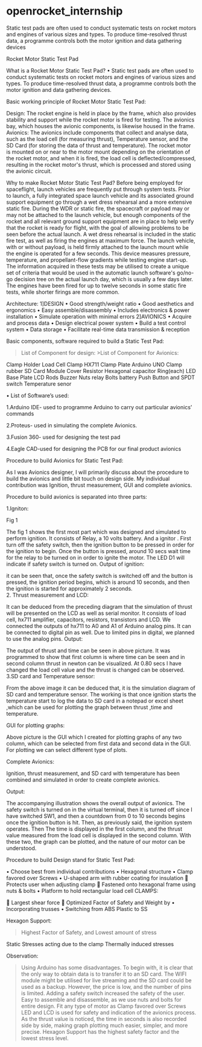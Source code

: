 # openrocket_internship
Static test pads are often used to conduct systematic tests on rocket motors and engines  of various sizes and types. To produce time-resolved thrust data, a programme controls  both the motor ignition and data gathering devices



Rocket Motor Static Test Pad 

What is a Rocket Motor Static Test Pad?
•	Static test pads are often used to conduct systematic tests on rocket motors and engines of various sizes and types. To produce time-resolved thrust data, a programme controls both the motor ignition and data gathering devices.


Basic working principle of Rocket Motor Static Test Pad:

 

Design: 
The rocket engine is held in place by the frame, which also provides stability and support while the rocket motor is fired for testing. The avionics bay, which houses the avionic components, is likewise housed in the frame.
Avionics: 
The avionics include components that collect and analyse data, such as the load cell (for measuring thrust), Temperature sensor, and the SD Card (for storing the data of thrust and temperature).
The rocket motor is mounted on or near to the motor mount depending on the orientation of the rocket motor, and when it is fired, the load cell is deflected/compressed, resulting in the rocket motor's thrust, which is processed and stored using the avionic circuit.

Why to make Rocket Motor Static Test Pad?
Before being employed for spaceflight, launch vehicles are frequently put through system tests. Prior to launch, a fully integrated space launch vehicle and its associated ground support equipment go through a wet dress rehearsal and a more extensive static fire. During the WDR or static fire, the spacecraft or payload may or may not be attached to the launch vehicle, but enough components of the rocket and all relevant ground support equipment are in place to help verify that the rocket is ready for flight, with the goal of allowing problems to be seen before the actual launch. A wet dress rehearsal is included in the static fire test, as well as firing the engines at maximum force. The launch vehicle, with or without payload, is held firmly attached to the launch mount while the engine is operated for a few seconds. This device measures pressure, temperature, and propellant-flow gradients while testing engine start-up. The information acquired in these tests may be utilised to create a unique set of criteria that would be used in the automatic launch software's go/no-go decision tree on the actual launch day, which is usually a few days later. The engines have been fired for up to twelve seconds in some static fire tests, while shorter firings are more common.


Architecture:
1]DESIGN
•	Good strength/weight ratio
•	Good aesthetics and ergonomics
•	Easy assemble/disassembly
•	Includes electronics & power installation
•	Simulate operation with minimal errors
2]AVIONICS
•	Acquire and process data
•	Design electrical power system
•	Build a test control system
•	Data storage
•	Facilitate real-time data transmission & reception



Basic components, software required to build a Static Test Pad:

>List of Component for design:                      >List of Component for Avionics:

Clamp Holder                                                                    Load Cell
Clamp	                            HX711 
Clamp Plate                                                                       Arduino UNO 
      Clamp rubber                                                                    SD Card Module 
Cover	Resistor
Hexagonal	capacitor
Ring(each)	LED
Base Plate	LCD
Rods	Buzzer
Nuts	relay
Bolts	battery
	Push Button and SPDT switch
 	Temperature senor


•	List of Software’s used:

1.Arduino IDE- used to programme Arduino to carry out particular avionics’ commands

2.Proteus- used in simulating the complete Avionics.

3.Fusion 360- used for designing the test pad

4.Eagle CAD-used for designing the PCB for our final product avionics
          
	
Procedure to build Avionics for Static Test Pad:

As I was Avionics designer, I will primarily discuss about the procedure to build the avionics and little bit touch on design side. My individual contribution was Ignition, thrust measurement, GUI and complete avionics.

Procedure to build avionics is separated into three parts:

1.Igniton:
 
Fig 1

The fig 1 shows the first most part which was designed and simulated to perform ignition.
It consists of Relay, a 10 volts battery. And a ignitor . First turn off the safety switch, then the ignition button to be pressed in order for the ignition to begin. Once the button is pressed, around 10 secs wait time for the relay to be turned on in order to ignite the motor. The LED D1 will indicate if safety switch is turned on.
Output of ignition:
 
it can be seen that, once the safety switch is switched off and the button is pressed, the ignition period begins, which is around 10 seconds, and then the ignition is started for approximately 2 seconds.	
2. Thrust measurement and LCD:
 
It can be deduced from the preceding diagram that the simulation of thrust will be presented on the LCD as well as serial monitor. It consists of load cell, hx711 amplifier, capacitors, resistors, transistors and LCD. We connected the outputs of hx711 to A0 and A1 of Arduino analog pins. It can be connected to digital pin as well. Due to limited pins in digital, we planned to use the analog pins.
Output:
 
The output of thrust and time can be seen in above picture. It was programmed to show that first column is where time can be seen and in second column thrust in newton can be visualized. At 0.80 secs I have changed the load cell value and the thrust is changed can be observed.
3.SD card and Temperature sensor:
 

From the above image it can be deduced that, it is the simulation diagram of SD card and temperature sensor. The working is that once ignition starts the temperature start to log the data to SD card in a notepad or excel sheet ,which can be used for plotting the graph between thrust ,time and temperature.

GUI for plotting graphs:
 
Above picture is the GUI which I created for plotting graphs of any two column, which can be selected from first data and second data in the GUI. For plotting we can select different type of plots.

Complete Avionics:

 
Ignition, thrust measurement, and SD card with temperature has been combined and simulated in order to create complete avionics.

Output:
 
The accompanying illustration shows the overall output of avionics. The safety switch is turned on in the virtual terminal, then it is turned off since I have switched SW1, and then a countdown from 0 to 10 seconds begins once the ignition button is hit. Then, as previously said, the ignition system operates. Then The time is displayed in the first column, and the thrust value measured from the load cell is displayed in the second column. With these two, the graph can be plotted, and the nature of our motor can be understood.
 
Procedure to build Design stand for Static Test Pad:

 
•	Choose best from individual contributions
•	Hexagonal structure
•	Clamp favored over Screws
•	U-shaped arm with rubber coating for insulation
	Protects user when adjusting clamp
	Fastened onto hexagonal frame using nuts & bolts
•	Platform to hold rectangular load cell
CLAMPS:












	Largest shear force
	Optimized Factor of Safety and Weight by 
•	Incorporating trusses
•	Switching from ABS Plastic to SS

Hexagon Support:
>Highest Factor of Safety, and Lowest amount of stress









Static Stresses acting due to the clamp        	 Thermally induced stresses



Observation:


>Using Arduino has some disadvantages. To begin with, it is clear that the only way to obtain data is to transfer it to an SD card. The WIFI module might be utilised for live streaming and the SD card could be used as a backup. However, the price is low, and the number of pins is limited.
>Adding a safety switch increased the safety of the user.
>Easy to assemble and disassemble, as we use nuts and bolts for entire design.
>Fit any type of motor as Clamp favored over Screws
>LED and LCD is used for safety and indication of the avionics process.
> As the thrust value is noticed, the time in seconds is also recorded side by side, making graph plotting much easier, simpler, and more precise.
> Hexagon Support has the highest safety factor and the lowest stress level.

